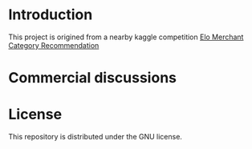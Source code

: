 # Introduction

This project is origined from
a nearby kaggle competition [Elo Merchant Category Recommendation](https://www.kaggle.com/c/elo-merchant-category-recommendation)

# Commercial discussions


# License

This repository is distributed under the GNU license.
